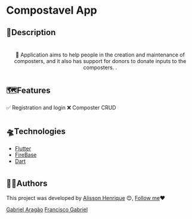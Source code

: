 # Compostavel App

## 📝Description

<h1 align="center"></h1>

    
<p align="center">🚀 Application aims to help people in the creation and maintenance of composters, and it also has support for donors to donate inputs to the composters. .</p>

<h1 align="center"></h1>

## 🗺️Features
✅ Registration and login
❌ Composter CRUD 

<h1 align="center"></h1>


## 🛸Technologies

* [Flutter](https://dotnet.microsoft.com/download/dotnet/5.0)
* [FireBase](https://docs.microsoft.com/pt-br/dotnet/csharp/)
* [Dart](https://docs.microsoft.com/pt-br/ef/)


<h1 align="center"></h1>

## 👨‍🎨Authors

This project was developed by [Alisson Henrique](https://github.com/Alisson-Henrique) 😊, [Follow me](https://www.linkedin.com/in/alisson-henrique-38a855214/)❤️

[Gabriel Aragão](https://www.linkedin.com/in/gabriel-batista-05900960/)
[Francisco Gabriel](https://github.com/Sempus69)